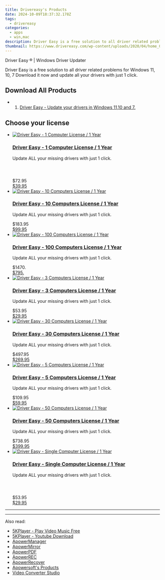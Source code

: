 ```yaml
---
title: Drivereasy's Products
date: 2024-10-09T18:37:32.178Z
tags: 
  - drivereasy
categories: 
  - apps
  - win,mac
description: Driver Easy is a free solution to all driver related problems for Windows 11, 10, 7 Download it now and update all your drivers with just 1 click.
thumbnail: https://www.drivereasy.com/wp-content/uploads/2020/04/home_03.jpg
---
```


Driver Easy ® | Windows Driver Updater

Driver Easy is a free solution to all driver related problems for Windows 11, 10, 7 Download it now and update all your drivers with just 1 click.

<!--__INIT__BEGIN__TAG__PRODUCTS__LIST__-->

## Download All Products

- 1. [Driver Easy - Update your drivers in Windows 11,10 and 7.](https://tools.techidaily.com/drivereasy/download/)
<!--__INIT__END__TAG__PRODUCTS__LIST__-->

<!--__INIT__BEGIN__TAG__FEED_PRODUCTS__LIST__-->

## Choose your license

<div class="home-content-container">
  <ul class="home-article-list">
    <li class="home-article-item flex flex-row feedProduct">
      <div class="basis-1/3 lg:basis-1/4 xl:basis-1/5 relative flex justify-center items-center overflow-hidden">
                <a href="https://store.drivereasy.com/order/cart.php?PRODS=44929215&amp;QTY=1&amp;AFFILIATE=108875" class="w-24 h-24 md:w-28 md:h-28 lg:w-32 lg:h-32 xl:w-42 xl:h-42 max-w-24 max-h-24 md:max-w-28 md:max-h-28 lg:max-w-32 lg:max-h-32 xl:max-w-42 xl:max-h-42 -pt-2">
          <img src="https://thmb.techidaily.com/056b5dc5bf38553fc5e62980ac558058cdfef6fae043dca04e140a16eeec969f.jpg" alt="Driver Easy - 1 Computer License / 1 Year" class="relative w-full h-full rounded-full object-cover dark:brightness-75 -mt-4 p-4">
        </a>
              </div>
      <div class="flex flex-col gap-5 px-7 pb-7 basis-2/3 lg:basis-3/4 xl:basis-4/5  pt-5">
        <h3 class="home-article-title"><a href="https://store.drivereasy.com/order/cart.php?PRODS=44929215&amp;QTY=1&amp;AFFILIATE=108875">Driver Easy - 1 Computer License / 1 Year</a></h3>
        <div class="home-article-content markdown-body">
                  <html><head></head><body><p>Update ALL your missing drivers with just 1 click.</p>

<p><embed height="0" id="xunlei_com_thunder_helper_plugin_d462f475-c18e-46be-bd10-327458d045bd" type="application/thunder_download_plugin" width="0"></p>

<p><embed height="0" id="xunlei_com_thunder_helper_plugin_d462f475-c18e-46be-bd10-327458d045bd" type="application/thunder_download_plugin" width="0"></p>

<p><embed height="0" id="xunlei_com_thunder_helper_plugin_d462f475-c18e-46be-bd10-327458d045bd" type="application/thunder_download_plugin" width="0"></p>
</body></html>                </div>
        <div class="flex flex-row feedProduct-Price">
          <div class="feedProduct-Price--Old">
            <span class="feedProduct-Price--Currency">$</span>72<span class="feedProduct-Price--Cents">.95</span>
          </div>
          <div class="">
            <a href="https://store.drivereasy.com/order/cart.php?PRODS=44929215&amp;QTY=1&amp;AFFILIATE=108875">
            <span class="feedProduct-Price--Currency">$</span>39<span class="feedProduct-Price--Cents">.95</span>
            </a>
          </div>
        </div>
      </div>
    </li>
    <li class="home-article-item flex flex-row feedProduct">
      <div class="basis-1/3 lg:basis-1/4 xl:basis-1/5 relative flex justify-center items-center overflow-hidden">
                <a href="https://store.drivereasy.com/order/cart.php?PRODS=13083696&amp;QTY=1&amp;AFFILIATE=108875" class="w-24 h-24 md:w-28 md:h-28 lg:w-32 lg:h-32 xl:w-42 xl:h-42 max-w-24 max-h-24 md:max-w-28 md:max-h-28 lg:max-w-32 lg:max-h-32 xl:max-w-42 xl:max-h-42 -pt-2">
          <img src="https://thmb.techidaily.com/056b5dc5bf38553fc5e62980ac558058cdfef6fae043dca04e140a16eeec969f.jpg" alt="Driver Easy - 10 Computers License / 1 Year" class="relative w-full h-full rounded-full object-cover dark:brightness-75 -mt-4 p-4">
        </a>
              </div>
      <div class="flex flex-col gap-5 px-7 pb-7 basis-2/3 lg:basis-3/4 xl:basis-4/5  pt-5">
        <h3 class="home-article-title"><a href="https://store.drivereasy.com/order/cart.php?PRODS=13083696&amp;QTY=1&amp;AFFILIATE=108875">Driver Easy - 10 Computers License / 1 Year</a></h3>
        <div class="home-article-content markdown-body">
                  <html><head></head><body><p>Update ALL your missing drivers with just 1 click.</p>
</body></html>                </div>
        <div class="flex flex-row feedProduct-Price">
          <div class="feedProduct-Price--Old">
            <span class="feedProduct-Price--Currency">$</span>183<span class="feedProduct-Price--Cents">.95</span>
          </div>
          <div class="">
            <a href="https://store.drivereasy.com/order/cart.php?PRODS=13083696&amp;QTY=1&amp;AFFILIATE=108875">
            <span class="feedProduct-Price--Currency">$</span>99<span class="feedProduct-Price--Cents">.95</span>
            </a>
          </div>
        </div>
      </div>
    </li>
    <li class="home-article-item flex flex-row feedProduct">
      <div class="basis-1/3 lg:basis-1/4 xl:basis-1/5 relative flex justify-center items-center overflow-hidden">
                <a href="https://store.drivereasy.com/order/cart.php?PRODS=13085256&amp;QTY=1&amp;AFFILIATE=108875" class="w-24 h-24 md:w-28 md:h-28 lg:w-32 lg:h-32 xl:w-42 xl:h-42 max-w-24 max-h-24 md:max-w-28 md:max-h-28 lg:max-w-32 lg:max-h-32 xl:max-w-42 xl:max-h-42 -pt-2">
          <img src="https://thmb.techidaily.com/056b5dc5bf38553fc5e62980ac558058cdfef6fae043dca04e140a16eeec969f.jpg" alt="Driver Easy - 100 Computers License / 1 Year" class="relative w-full h-full rounded-full object-cover dark:brightness-75 -mt-4 p-4">
        </a>
              </div>
      <div class="flex flex-col gap-5 px-7 pb-7 basis-2/3 lg:basis-3/4 xl:basis-4/5  pt-5">
        <h3 class="home-article-title"><a href="https://store.drivereasy.com/order/cart.php?PRODS=13085256&amp;QTY=1&amp;AFFILIATE=108875">Driver Easy - 100 Computers License / 1 Year</a></h3>
        <div class="home-article-content markdown-body">
                  <html><head></head><body><p>Update ALL your missing drivers with just 1 click.</p>
</body></html>                </div>
        <div class="flex flex-row feedProduct-Price">
          <div class="feedProduct-Price--Old">
            <span class="feedProduct-Price--Currency">$</span>1470<span class="feedProduct-Price--Cents">.</span>
          </div>
          <div class="">
            <a href="https://store.drivereasy.com/order/cart.php?PRODS=13085256&amp;QTY=1&amp;AFFILIATE=108875">
            <span class="feedProduct-Price--Currency">$</span>795<span class="feedProduct-Price--Cents">.</span>
            </a>
          </div>
        </div>
      </div>
    </li>
    <li class="home-article-item flex flex-row feedProduct">
      <div class="basis-1/3 lg:basis-1/4 xl:basis-1/5 relative flex justify-center items-center overflow-hidden">
                <a href="https://store.drivereasy.com/order/cart.php?PRODS=13080740&amp;QTY=1&amp;AFFILIATE=108875" class="w-24 h-24 md:w-28 md:h-28 lg:w-32 lg:h-32 xl:w-42 xl:h-42 max-w-24 max-h-24 md:max-w-28 md:max-h-28 lg:max-w-32 lg:max-h-32 xl:max-w-42 xl:max-h-42 -pt-2">
          <img src="https://thmb.techidaily.com/056b5dc5bf38553fc5e62980ac558058cdfef6fae043dca04e140a16eeec969f.jpg" alt="Driver Easy - 3 Computers License / 1 Year" class="relative w-full h-full rounded-full object-cover dark:brightness-75 -mt-4 p-4">
        </a>
              </div>
      <div class="flex flex-col gap-5 px-7 pb-7 basis-2/3 lg:basis-3/4 xl:basis-4/5  pt-5">
        <h3 class="home-article-title"><a href="https://store.drivereasy.com/order/cart.php?PRODS=13080740&amp;QTY=1&amp;AFFILIATE=108875">Driver Easy - 3 Computers License / 1 Year</a></h3>
        <div class="home-article-content markdown-body">
                  <html><head></head><body><p>Update ALL your missing drivers with just 1 click.</p>
</body></html>                </div>
        <div class="flex flex-row feedProduct-Price">
          <div class="feedProduct-Price--Old">
            <span class="feedProduct-Price--Currency">$</span>53<span class="feedProduct-Price--Cents">.95</span>
          </div>
          <div class="">
            <a href="https://store.drivereasy.com/order/cart.php?PRODS=13080740&amp;QTY=1&amp;AFFILIATE=108875">
            <span class="feedProduct-Price--Currency">$</span>29<span class="feedProduct-Price--Cents">.95</span>
            </a>
          </div>
        </div>
      </div>
    </li>
    <li class="home-article-item flex flex-row feedProduct">
      <div class="basis-1/3 lg:basis-1/4 xl:basis-1/5 relative flex justify-center items-center overflow-hidden">
                <a href="https://store.drivereasy.com/order/cart.php?PRODS=13085348&amp;QTY=1&amp;AFFILIATE=108875" class="w-24 h-24 md:w-28 md:h-28 lg:w-32 lg:h-32 xl:w-42 xl:h-42 max-w-24 max-h-24 md:max-w-28 md:max-h-28 lg:max-w-32 lg:max-h-32 xl:max-w-42 xl:max-h-42 -pt-2">
          <img src="https://thmb.techidaily.com/056b5dc5bf38553fc5e62980ac558058cdfef6fae043dca04e140a16eeec969f.jpg" alt="Driver Easy - 30 Computers License / 1 Year" class="relative w-full h-full rounded-full object-cover dark:brightness-75 -mt-4 p-4">
        </a>
              </div>
      <div class="flex flex-col gap-5 px-7 pb-7 basis-2/3 lg:basis-3/4 xl:basis-4/5  pt-5">
        <h3 class="home-article-title"><a href="https://store.drivereasy.com/order/cart.php?PRODS=13085348&amp;QTY=1&amp;AFFILIATE=108875">Driver Easy - 30 Computers License / 1 Year</a></h3>
        <div class="home-article-content markdown-body">
                  <html><head></head><body><p>Update ALL your missing drivers with just 1 click.</p>
</body></html>                </div>
        <div class="flex flex-row feedProduct-Price">
          <div class="feedProduct-Price--Old">
            <span class="feedProduct-Price--Currency">$</span>497<span class="feedProduct-Price--Cents">.95</span>
          </div>
          <div class="">
            <a href="https://store.drivereasy.com/order/cart.php?PRODS=13085348&amp;QTY=1&amp;AFFILIATE=108875">
            <span class="feedProduct-Price--Currency">$</span>269<span class="feedProduct-Price--Cents">.95</span>
            </a>
          </div>
        </div>
      </div>
    </li>
    <li class="home-article-item flex flex-row feedProduct">
      <div class="basis-1/3 lg:basis-1/4 xl:basis-1/5 relative flex justify-center items-center overflow-hidden">
                <a href="https://store.drivereasy.com/order/cart.php?PRODS=13081918&amp;QTY=1&amp;AFFILIATE=108875" class="w-24 h-24 md:w-28 md:h-28 lg:w-32 lg:h-32 xl:w-42 xl:h-42 max-w-24 max-h-24 md:max-w-28 md:max-h-28 lg:max-w-32 lg:max-h-32 xl:max-w-42 xl:max-h-42 -pt-2">
          <img src="https://thmb.techidaily.com/056b5dc5bf38553fc5e62980ac558058cdfef6fae043dca04e140a16eeec969f.jpg" alt="Driver Easy - 5 Computers License / 1 Year" class="relative w-full h-full rounded-full object-cover dark:brightness-75 -mt-4 p-4">
        </a>
              </div>
      <div class="flex flex-col gap-5 px-7 pb-7 basis-2/3 lg:basis-3/4 xl:basis-4/5  pt-5">
        <h3 class="home-article-title"><a href="https://store.drivereasy.com/order/cart.php?PRODS=13081918&amp;QTY=1&amp;AFFILIATE=108875">Driver Easy - 5 Computers License / 1 Year</a></h3>
        <div class="home-article-content markdown-body">
                  <html><head></head><body><p>Update ALL your missing drivers with just 1 click.</p>
</body></html>                </div>
        <div class="flex flex-row feedProduct-Price">
          <div class="feedProduct-Price--Old">
            <span class="feedProduct-Price--Currency">$</span>109<span class="feedProduct-Price--Cents">.95</span>
          </div>
          <div class="">
            <a href="https://store.drivereasy.com/order/cart.php?PRODS=13081918&amp;QTY=1&amp;AFFILIATE=108875">
            <span class="feedProduct-Price--Currency">$</span>59<span class="feedProduct-Price--Cents">.95</span>
            </a>
          </div>
        </div>
      </div>
    </li>
    <li class="home-article-item flex flex-row feedProduct">
      <div class="basis-1/3 lg:basis-1/4 xl:basis-1/5 relative flex justify-center items-center overflow-hidden">
                <a href="https://store.drivereasy.com/order/cart.php?PRODS=13084247&amp;QTY=1&amp;AFFILIATE=108875" class="w-24 h-24 md:w-28 md:h-28 lg:w-32 lg:h-32 xl:w-42 xl:h-42 max-w-24 max-h-24 md:max-w-28 md:max-h-28 lg:max-w-32 lg:max-h-32 xl:max-w-42 xl:max-h-42 -pt-2">
          <img src="https://thmb.techidaily.com/056b5dc5bf38553fc5e62980ac558058cdfef6fae043dca04e140a16eeec969f.jpg" alt="Driver Easy - 50 Computers License / 1 Year" class="relative w-full h-full rounded-full object-cover dark:brightness-75 -mt-4 p-4">
        </a>
              </div>
      <div class="flex flex-col gap-5 px-7 pb-7 basis-2/3 lg:basis-3/4 xl:basis-4/5  pt-5">
        <h3 class="home-article-title"><a href="https://store.drivereasy.com/order/cart.php?PRODS=13084247&amp;QTY=1&amp;AFFILIATE=108875">Driver Easy - 50 Computers License / 1 Year</a></h3>
        <div class="home-article-content markdown-body">
                  <html><head></head><body><p>Update ALL your missing drivers with just 1 click.</p>
</body></html>                </div>
        <div class="flex flex-row feedProduct-Price">
          <div class="feedProduct-Price--Old">
            <span class="feedProduct-Price--Currency">$</span>738<span class="feedProduct-Price--Cents">.95</span>
          </div>
          <div class="">
            <a href="https://store.drivereasy.com/order/cart.php?PRODS=13084247&amp;QTY=1&amp;AFFILIATE=108875">
            <span class="feedProduct-Price--Currency">$</span>399<span class="feedProduct-Price--Cents">.95</span>
            </a>
          </div>
        </div>
      </div>
    </li>
    <li class="home-article-item flex flex-row feedProduct">
      <div class="basis-1/3 lg:basis-1/4 xl:basis-1/5 relative flex justify-center items-center overflow-hidden">
                <a href="https://store.drivereasy.com/order/cart.php?PRODS=4731822&amp;QTY=1&amp;AFFILIATE=108875" class="w-24 h-24 md:w-28 md:h-28 lg:w-32 lg:h-32 xl:w-42 xl:h-42 max-w-24 max-h-24 md:max-w-28 md:max-h-28 lg:max-w-32 lg:max-h-32 xl:max-w-42 xl:max-h-42 -pt-2">
          <img src="https://thmb.techidaily.com/056b5dc5bf38553fc5e62980ac558058cdfef6fae043dca04e140a16eeec969f.jpg" alt="Driver Easy - Single Computer License / 1 Year" class="relative w-full h-full rounded-full object-cover dark:brightness-75 -mt-4 p-4">
        </a>
              </div>
      <div class="flex flex-col gap-5 px-7 pb-7 basis-2/3 lg:basis-3/4 xl:basis-4/5  pt-5">
        <h3 class="home-article-title"><a href="https://store.drivereasy.com/order/cart.php?PRODS=4731822&amp;QTY=1&amp;AFFILIATE=108875">Driver Easy - Single Computer License / 1 Year</a></h3>
        <div class="home-article-content markdown-body">
                  <html><head></head><body><p>Update ALL your missing drivers with just 1 click.</p>

<p><embed height="0" id="xunlei_com_thunder_helper_plugin_d462f475-c18e-46be-bd10-327458d045bd" type="application/thunder_download_plugin" width="0"></p>

<p><embed height="0" id="xunlei_com_thunder_helper_plugin_d462f475-c18e-46be-bd10-327458d045bd" type="application/thunder_download_plugin" width="0"></p>

<p><embed height="0" id="xunlei_com_thunder_helper_plugin_d462f475-c18e-46be-bd10-327458d045bd" type="application/thunder_download_plugin" width="0"></p>
</body></html>                </div>
        <div class="flex flex-row feedProduct-Price">
          <div class="feedProduct-Price--Old">
            <span class="feedProduct-Price--Currency">$</span>53<span class="feedProduct-Price--Cents">.95</span>
          </div>
          <div class="">
            <a href="https://store.drivereasy.com/order/cart.php?PRODS=4731822&amp;QTY=1&amp;AFFILIATE=108875">
            <span class="feedProduct-Price--Currency">$</span>29<span class="feedProduct-Price--Cents">.95</span>
            </a>
          </div>
        </div>
      </div>
    </li>
  </ul>
</div>

<hr>
<!--__INIT__END__TAG__FEED_PRODUCTS__LIST__-->

<hr>

<ins class="adsbygoogle"
      style="display:block"
      data-ad-client="ca-pub-7571918770474297"
      data-ad-slot="8358498916"
      data-ad-format="auto"
      data-full-width-responsive="true"></ins>

<span class="atpl-alsoreadstyle">Also read:</span>
<div><ul>
<li><a href="https://tools.techidaily.com/5kplayer/video-music-player/"><u>5KPlayer - Play Video Music Free</u></a></li>
<li><a href="https://tools.techidaily.com/5kplayer/youtube-download/"><u>5KPlayer - Youtube Download</u></a></li>
<li><a href="https://tools.techidaily.com/apowersoft/phone-manager/"><u>ApowerManager</u></a></li>
<li><a href="https://tools.techidaily.com/apowersoft/phone-mirror/"><u>ApowerMirror</u></a></li>
<li><a href="https://tools.techidaily.com/apowersoft/apower-pdf/"><u>ApowerPDF</u></a></li>
<li><a href="https://tools.techidaily.com/apowersoft/record-all-screen/"><u>ApowerREC</u></a></li>
<li><a href="https://tools.techidaily.com/apowersoft/data-recovery/"><u>ApowerRecover</u></a></li>
<li><a href="https://tools.techidaily.com/apowersoft/products/"><u>Apowersoft's Products</u></a></li>
<li><a href="https://tools.techidaily.com/apowersoft/video-converter-studio/"><u>Video Converter Studio</u></a></li>
</ul></div>

